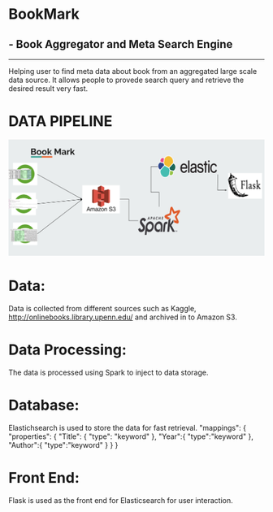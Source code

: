 # BookMark
## - Book Aggregator and Meta Search Engine
--- 
Helping user to find meta data about book from an aggregated large scale data source. It allows people to provede search query and retrieve the desired result very fast. 

# DATA PIPELINE
![](https://github.com/MariaChowdhury/BookMark/blob/master/pipeline.png)

# Data:
Data is collected from different sources such as Kaggle, http://onlinebooks.library.upenn.edu/ and archived in to Amazon S3.

# Data Processing:
The data is processed using Spark to inject to data storage.

# Database:
Elastichsearch is used to store the data for fast retrieval.
 "mappings": {
	          "properties": {
	            "Title": {
	              "type": "keyword"
	            },
		    "Year":{
		     "type":"keyword" 
		  },
		   "Author":{
		    "type":"keyword"
		  }
	          }
	        }

# Front End:
Flask is used as the front end for Elasticsearch for user interaction.
